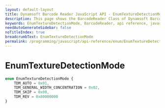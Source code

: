 ```yaml
---
layout: default-layout
title: Dynamsoft Barcode Reader JavaScript API - EnumTextureDetectionMode
description: This page shows the BarcodeReader Class of Dynamsoft Barcode Reader JavaScript SDK.
keywords: EnumTextureDetectionMode, BarcodeReader, api reference, javascript, js
needAutoGenerateSidebar: false
noTitleIndex: true
breadcrumbText: EnumTextureDetectionMode
permalink: /programming/javascript/api-reference/enum/EnumTextureDetectionMode.html
---
```



# EnumTextureDetectionMode

```ts
enum EnumTextureDetectionMode { 
    TDM_AUTO = 0x01, 
    TDM_GENERAL_WIDTH_CONCENTRATION = 0x02, 
    TDM_SKIP = 0x00,
    TDM_REV = 0x80000000
}
```
